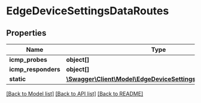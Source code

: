 # EdgeDeviceSettingsDataRoutes

## Properties
Name | Type | Description | Notes
------------ | ------------- | ------------- | -------------
**icmp_probes** | **object[]** |  | [optional] 
**icmp_responders** | **object[]** |  | [optional] 
**static** | [**\Swagger\Client\Model\EdgeDeviceSettingsDataRoutesStatic[]**](EdgeDeviceSettingsDataRoutesStatic.md) |  | [optional] 

[[Back to Model list]](../README.md#documentation-for-models) [[Back to API list]](../README.md#documentation-for-api-endpoints) [[Back to README]](../README.md)


